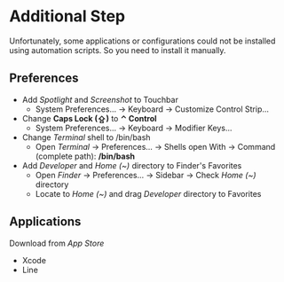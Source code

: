 # Additional Step
Unfortunately, some applications or configurations could not be installed using automation scripts. So you need to install it manually.

## Preferences
- Add *Spotlight* and *Screenshot* to Touchbar
  - System Preferences... → Keyboard → Customize Control Strip...
- Change **Caps Lock (⇪)** to **⌃ Control**
  - System Preferences... → Keyboard → Modifier Keys...
- Change *Terminal* shell to /bin/bash
  - Open *Terminal* → Preferences... → Shells open With → Command (complete path): **/bin/bash**
- Add *Developer* and *Home (~)* directory to Finder's Favorites
  - Open *Finder* → Preferences... → Sidebar → Check *Home (~)* directory
  - Locate to *Home (~)* and drag *Developer* directory to Favorites

## Applications
Download from *App Store*
- Xcode
- Line
